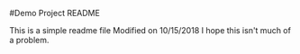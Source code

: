#Demo Project README

This is a simple readme file
Modified on 10/15/2018
I hope this isn't much of a problem.
